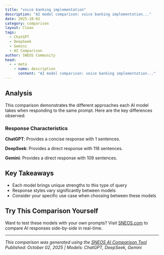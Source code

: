 ```yaml
---
title: "voice banking implementation"
description: "AI model comparison: voice banking implementation..."
date: 2025-10-02
category: comparison
layout: Clean
tags:
  - ChatGPT
  - DeepSeek
  - Gemini
  - AI Comparison
author: SNEOS Community
head:
  - - meta
    - name: description
      content: "AI model comparison: voice banking implementation..."
---
```


<ChatComparison
  title="voice banking implementation"
  prompt="voice banking implementation"
  :responses='{"ChatGPT": "Voice banking implementation refers to the integration of voice technology into banking services to enhance customer interaction, improve convenience, and streamline operations. This can involve using voice assistants or integrated voice response systems within banking applications or kiosks. Here’s a structured approach to implementing voice banking:\n\n### 1. Define Objectives and Requirements\n- **Identify Goals**: Determine what you want to achieve with voice banking (e.g., improved customer service, 24/7 availability, reducing call center load).\n- **Understand User Needs**: Conduct surveys or focus groups to understand what features customers would find useful (e.g., balance inquiries, transaction history, fund transfers).\n\n### 2. Choose the Right Voice Technology\n- **Voice Assistants**: Decide if you want to integrate existing voice assistants (like Alexa, Google Assistant) or develop a proprietary solution.\n- **Speech Recognition and Natural Language Processing (NLP)**: Select technology that accurately recognizes and processes natural language commands.\n\n### 3. Security and Compliance\n- **Authentication**: Implement robust security measures to authenticate users, such as voice biometrics or multi-factor authentication.\n- **Regulatory Compliance**: Ensure adherence to financial regulations (e.g., GDPR, PCI DSS) concerning data protection and privacy.\n\n### 4. Design User Experience\n- **User Interface (UI)**: Design an intuitive voice interface that allows users to easily navigate the system and access services.\n- **Conversational Design**: Script dialogues that are user-friendly and able to handle various customer intents and follow-up questions.\n\n### 5. Development and Integration\n- **Backend Integration**: Develop APIs to connect the voice banking system with existing banking systems (accounts, transactions, etc.).\n- **Prototype Development**: Create a prototype to test the concept and gather user feedback before full-scale implementation.\n\n### 6. Testing\n- **Usability Testing**: Conduct thorough testing with real users to identify any pain points or areas for improvement.\n- **Performance Testing**: Ensure the system can handle a high volume of requests with minimal latency.\n\n### 7. Deployment\n- **Pilot Launch**: Start with a pilot program to a small group of customers to monitor performance and gather early feedback.\n- **Full Launch**: After refining the system based on pilot feedback, roll out voice banking to all customers.\n\n### 8. Marketing and Customer Education\n- **Promote Features**: Use various channels (email, social media, in-branch ads) to inform customers about new voice banking features.\n- **User Guides**: Provide materials (video tutorials, FAQs) to help users understand how to use voice banking effectively.\n\n### 9. Monitor and Optimize\n- **User Feedback**: Continuously collect feedback from users to identify issues and areas for improvement.\n- **Analytics**: Track usage data to analyze customer interactions and improve the service based on actual user behavior.\n\n### 10. Future Enhancements\n- **Evolve Features**: Based on user feedback, iterate on the features offered, such as integrating more complex transactions or personalized services.\n- **Continuous Improvement**: Stay updated with advancements in voice technology and adjust the banking solution accordingly.\n\n### Conclusion\nImplementing voice banking can significantly enhance customer experience and operational efficiency. However, it requires careful planning, development, and ongoing evaluation to ensure success and security.", "DeepSeek": "Of course. Voice banking is a powerful and increasingly accessible technology. Here is a comprehensive guide to its implementation, covering the key stages, technical considerations, and best practices.\n\n### What is Voice Banking?\nVoice banking is the process of recording a large inventory of speech samples to create a personalized synthetic voice. This is primarily used by individuals who are at risk of losing their ability to speak due to progressive conditions like **ALS (Moto Neurone Disease), MS, Muscular Dystrophy, or throat cancer.** The goal is to preserve their unique vocal identity before speech deterioration.\n\n---\n\n### The Voice Banking Implementation Process: A Step-by-Step Guide\n\nImplementing voice banking is a multi-stage process involving the user, clinicians, and technology.\n\n#### Stage 1: Pre-Banking Assessment \u0026 Preparation\n\nThis is the most critical stage for success.\n\n1. **Identify the Candidate:**\n * The ideal candidate has clear, intelligible speech and the physical stamina to complete the recording sessions (which can take several hours).\n * A speech-language pathologist (SLP) should be involved in the assessment.\n\n2. **Counseling and Setting Expectations:**\n * **Crucially, explain what the synthetic voice will and won\u0027t be like.** It will sound like them, but it will be a \u0022digital clone,\u0022 not their natural, flowing speech. It may lack some emotional nuance.\n * Discuss the time commitment and effort required.\n * Explore the emotional impact. This can be an emotionally challenging process.\n\n3. **Technical and Environmental Setup:**\n * **Microphone:** Use a high-quality, consistent microphone (e.g., a good USB headset). The same microphone should be used for all sessions.\n * **Environment:** Find a very quiet room with minimal echo (e.g., a carpeted room with curtains). Background noise is the enemy of a clean voice model.\n * **Software:** Choose a voice banking platform (discussed in the Tech Stack section).\n\n#### Stage 2: The Recording Process\n\nThis is the core data collection phase.\n\n1. **Script Selection:** The user will be prompted to read a specific set of phrases. There are generally two types of scripts:\n * **Carrier Phrases:** A fixed sentence structure where only one word changes (e.g., \u0022The word is **apple**.\u0022 \u0022The word is **bank**.\u0022). This is efficient and ensures consistent pronunciation.\n * **Full Sentences:** A set of unique, phonetically rich sentences designed to capture all the sound combinations of a language.\n\n2. **Pacing and Stamina:**\n * Sessions should be short (e.g., 30-60 minutes) to avoid vocal fatigue, which degrades quality.\n * The process can be spread over days or weeks.\n * Encourage hydration and vocal rest between sessions.\n\n3. **Quality Control:**\n * The software often provides immediate feedback on recording quality (e.g., too quiet, too much background noise, mispronunciation).\n * It\u0027s essential to re-record any prompts that are unclear.\n\n#### Stage 3: Voice Model Creation \u0026 Synthesis\n\nOnce all the recordings are submitted, the process moves to the cloud/server.\n\n1. **Upload:** The audio files are uploaded to the service provider\u0027s secure servers.\n2. **Processing:** Powerful AI and machine learning models (typically Deep Neural Networks or DNNs) analyze the recordings.\n * The system breaks down the speech into tiny phonetic units.\n * It learns the unique characteristics of the user\u0027s voice: pitch, timbre, pronunciation, and prosody.\n3. **Synthesis:** The system builds a voice model that can generate speech for any text input by combining these learned phonetic units.\n\n#### Stage 4: Deployment and Use\n\nThe finished voice is delivered to the user.\n\n1. **Integration:** The personalized voice is installed on the user\u0027s **Augmentative and Alternative Communication (AAC)** device or software (e.g., Tobii Dynavox, PRC, Predictable, TouchChat).\n2. **Training:** The user and their support network are trained on how to use the AAC device with their new voice effectively.\n\n---\n\n### Technical Stack \u0026 Key Considerations\n\n| Component | Description | Examples \u0026 Options |\n| :--- | :--- | :--- |\n| **Recording Client** | The software/app used on the user\u0027s device to record the prompts. | Web-based apps, Desktop applications (Windows/macOS), Dedicated tablets. |\n| **Cloud Infrastructure** | The backend servers that process the audio, train the AI model, and host the synthesized voice. | AWS, Google Cloud, Microsoft Azure. Most providers use their own proprietary models on top of this infrastructure. |\n| **Speech Synthesis Engine** | The core AI model that converts text to speech using the user\u0027s voice model. | **DNN-based TTS:** The current industry standard for high quality. Older methods like Unit Selection and HMM are being phased out. |\n| **AAC Device/Software** | The platform where the synthesized voice is ultimately used. | Tobii Dynavox I-Series, PRC Accent, iPad apps like Proloquo4Text, Predictable, Grid. |\n\n---\n\n### Implementation Models \u0026 Providers\n\nThere are different approaches to voice banking, ranging from fully DIY to professional services.\n\n| Model | Description | Pros | Cons | Examples |\n| :--- | :--- | :--- | :--- | :--- |\n| **DIY / Direct-to-Consumer** | User records their voice independently using an online platform. | Low cost, fast, private. | Requires user motivation and technical skill; no professional guidance. | **ReadSpeaker,** **Acapela my-own-voice,** **Cerence MyCar** (for automotive use). |\n| **Clinician-Facilitated** | An SLP guides the user through the process, providing equipment and support. | Professional support, higher quality results, emotional support. | Higher cost, requires access to an SLP. | Often uses the same platforms as DIY, but with an SLP managing the process. |\n| **Advanced / High-Fidelity** | Records thousands of sentences for a much more expressive and natural voice. | Highest possible quality, more natural intonation. | Very time-consuming (10\u002B hours), more expensive. | **Model Talker,** **VocaliD.** |\n| **Message Banking** | A simpler, complementary approach. User records specific, meaningful phrases and stories in their natural voice. | Preserves exact prosody and emotion for key phrases. Easy to do. | Limited to pre-recorded phrases; not for novel speech. | **Message Banking** (free resource), built-in recorder on many AAC devices. |\n\n**Important Note:** **The ALS Association** and **Team Gleason** are pivotal organizations that often provide funding and resources for voice banking.\n\n---\n\n### Best Practices for a Successful Implementation\n\n1. **Start Early, Start Now:** The single most important factor. Voice quality degrades with the progression of the underlying condition.\n2. **Prioritize Audio Quality:** A quiet environment and a good microphone are non-negotiable. Garbage in, garbage out.\n3. **Manage Expectations:** Be honest about the robotic quality of the first-generation synthetic voices, though DNN voices are a massive improvement.\n4. **Combine with Message Banking:** Always encourage message banking for key phrases like \u0022I love you,\u0022 inside jokes, or frequently used commands. This preserves the true soul of the voice.\n5. **Consider the Data:** Understand the provider\u0027s data privacy and retention policies. Where is the voice stored? Who owns it?\n6. **Plan for the Future:** Ensure the synthesized voice file is in a format compatible with the AAC devices the user is likely to use in the future.\n\n### The Future: Voice Cloning\n\nThe next evolution is **Voice Cloning**, which requires significantly less data (sometimes just a few minutes of audio) to create a synthetic voice. While incredibly promising for accessibility, it raises ethical questions about consent and misuse. Companies like **ElevenLabs** are at the forefront of this technology.\n\nIn summary, implementing voice banking is a race against time that requires careful planning, the right technology, and strong emotional support. When done correctly, it provides an invaluable tool for preserving a core part of an individual\u0027s identity.", "Gemini": "Voice banking implementation involves several steps, considerations, and techniques, depending on the target user, application, and resources available. Here\u0027s a breakdown of the key aspects:\n\n**1. Understanding Voice Banking**\n\n* **Definition:** Voice banking is the process of recording and storing an individual\u0027s voice for future use, typically to create a personalized synthetic voice that can be used when they lose the ability to speak due to illness, surgery, or other conditions.\n* **Purpose:**\n * Preserving a person\u0027s identity and unique vocal characteristics.\n * Enabling communication through assistive technology devices (ATDs) or AAC (Augmentative and Alternative Communication) systems.\n * Providing a more personalized and natural-sounding voice for users who rely on speech synthesis.\n* **Target Users:**\n * Individuals diagnosed with ALS (Amyotrophic Lateral Sclerosis, also known as Lou Gehrig\u0027s Disease)\n * People with head and neck cancer.\n * Those with vocal cord paralysis.\n * Individuals with neurological conditions affecting speech.\n * Transgender individuals seeking a voice that aligns with their gender identity (gender-affirming voice).\n\n**2. Planning and Preparation**\n\n* **Early Intervention:** The ideal time to start voice banking is *before* significant speech deterioration occurs. This ensures the highest quality recordings.\n* **Voice Assessment:** A speech-language pathologist (SLP) is essential. They can assess the individual\u0027s voice, determine the best voice banking method, and provide guidance throughout the process.\n* **Goal Setting:** What is the intended use of the synthetic voice? For simple communication? For emotional expression? For reading aloud? The goals influence the recording process.\n* **Resource Assessment:**\n * **Technology:** Computer/laptop, microphone (high-quality is recommended), recording software, text-to-speech (TTS) synthesis platform.\n * **Time Commitment:** Voice banking requires significant time and effort for recording and processing the data.\n * **Financial Resources:** Some voice banking services are free, while others require a subscription or purchase.\n * **Technical Support:** Having access to technical assistance can be crucial.\n* **Informed Consent and Privacy:** Ensure the individual understands the process, how their voice data will be used, and what privacy protections are in place. Data security is paramount.\n\n**3. Recording the Voice Data**\n\n* **Method Selection:**\n * **Phrase-Based Recording:**\n * *How it works:* Recording a large number of pre-defined phrases and sentences.\n * *Advantages:* Relatively simple to implement. Can capture a wide range of speech sounds and contexts. Good for creating a \u0022reusable\u0022 voice for specific situations.\n * *Disadvantages:* Requires significant time and effort to record a large enough corpus. The resulting synthetic voice may sound less natural than other methods.\n * *Examples of phrase lists:* Madeline McClure, ModelTalker, Scottish Voice.\n * **Sentence-Based Recording:** Similar to phrase-based, but with a focus on full sentences, often incorporating emotional content.\n * **Paragraph-Based Recording:** Recording longer passages of text. This allows for more natural prosody and intonation. Often used in conjunction with machine learning techniques.\n * **\u0022Rainbow Passage\u0022 or Similar Phonetically Balanced Text:** Recording a passage designed to contain all or most of the phonemes (speech sounds) of a language.\n * **Custom Script:** Tailoring the recording script to the individual\u0027s interests, experiences, and communication needs. This is highly personalized and can improve the naturalness of the resulting voice.\n * **Lifestyle Recording/Ambient Voice Capture:** A newer approach involves recording the person in natural speaking environments (conversations, phone calls). This is more complex but can result in a very authentic-sounding synthetic voice.\n* **Recording Environment:**\n * Quiet and soundproof environment.\n * Use a high-quality microphone placed close to the mouth.\n * Minimize background noise (fans, air conditioning, etc.).\n* **Recording Technique:**\n * Speak clearly and at a consistent volume.\n * Maintain a natural speaking pace.\n * Enunciate words carefully.\n * Take breaks to avoid vocal fatigue.\n * Follow the instructions provided by the voice banking service or SLP.\n* **Number of Recordings:** The number of phrases, sentences, or paragraphs required varies depending on the complexity of the voice banking system. More data generally leads to a better-quality synthetic voice. Hundreds, even thousands, are common.\n\n**4. Processing and Synthesizing the Voice**\n\n* **Voice Banking Platforms and Software:**\n * **ModelTalker:** A well-established voice banking service that uses phrase-based recording.\n * **CereProc:** A company specializing in custom text-to-speech voices.\n * **Lyrebird (Acquired by Descript):** Focused on voice cloning and synthetic speech. (Review their current policies carefully).\n * **VocaliD:** Focuses on creating synthetic voices based on a small amount of recorded speech, augmented by \u0022donor\u0022 voices.\n * **ReadSpeaker:** Offer a variety of TTS solutions, including custom voice creation.\n * **Google Cloud Text-to-Speech:** Allows custom voice creation using neural network-based synthesis.\n * **Amazon Polly:** Similar to Google Cloud TTS, offering custom voice options.\n * **Microsoft Azure Text to Speech:** Provides customizable neural voices.\n * **Project Relate (Google):** (Android app) Designed for individuals with speech impairments. Can transcribe speech and provide accessibility features.\n * **Open-Source Options:** Some open-source TTS engines and voice building tools exist (e.g., Festvox, MaryTTS, Espeak), but they typically require significant technical expertise to use for voice banking.\n* **Voice Analysis and Feature Extraction:** The voice banking software analyzes the recorded speech to extract key features, such as:\n * Phonemes (speech sounds)\n * Prosody (intonation, rhythm, stress)\n * Timbre (voice quality)\n* **Voice Synthesis:** The software uses these features to create a synthetic voice that mimics the individual\u0027s original voice. This often involves machine learning techniques to generate new speech from the recorded data. Neural network-based TTS is becoming increasingly common and can produce highly realistic results.\n* **Voice Customization:** Some voice banking systems allow for customization of the synthetic voice, such as adjusting the pitch, speed, and emotional expression.\n\n**5. Integration and Usage**\n\n* **AAC Devices and Software:** The synthetic voice is integrated into an AAC device (e.g., a speech-generating device, tablet, or computer) or AAC software.\n* **Text-to-Speech (TTS) Engine:** The AAC device or software uses a TTS engine to convert text into speech using the individual\u0027s synthetic voice.\n* **Personalized Communication:** The individual can then use the AAC device to communicate with others using their own voice.\n* **Practice and Training:** It\u0027s important for the individual to practice using the AAC device and the synthetic voice to become comfortable and proficient with the system.\n* **Ongoing Support:** Continued support from an SLP or technical expert may be needed to address any issues or make adjustments to the system.\n\n**6. Considerations and Challenges**\n\n* **Speech Deterioration:** If the individual\u0027s speech deteriorates significantly *during* the voice banking process, it may be necessary to adjust the recording technique or use alternative methods. The resulting voice may reflect the deterioration.\n* **Voice Quality:** The quality of the synthetic voice depends on the quality of the recordings, the amount of data collected, and the sophistication of the voice banking system. Not all synthetic voices sound perfectly natural.\n* **Emotional Expression:** Capturing and synthesizing emotional expression can be challenging. Some voice banking systems offer features for adding emotional tones to the synthetic voice.\n* **Data Security and Privacy:** Protecting the security and privacy of voice data is crucial. Ensure that the voice banking service has strong security measures in place. Understand how the data is stored, used, and who has access to it.\n* **Cost:** Voice banking services can be expensive. Explore options for financial assistance or free services.\n* **Accessibility:** Ensure that the voice banking system is accessible to individuals with different abilities.\n* **Ethical Considerations:** Be aware of the ethical implications of using synthetic voices, such as potential for misuse or impersonation.\n\n**7. Key Technologies and Concepts**\n\n* **Text-to-Speech (TTS):** The core technology that converts written text into spoken words.\n* **Speech Synthesis:** The process of creating artificial speech.\n* **Acoustic Modeling:** Creating a statistical model of the voice based on the recorded data.\n* **Hidden Markov Models (HMMs):** A statistical model commonly used in speech recognition and synthesis.\n* **Neural Networks:** A type of machine learning model that can be used to create highly realistic synthetic voices (especially Deep Learning approaches).\n* **Deep Learning:** A subset of machine learning that uses artificial neural networks with multiple layers to analyze data and make predictions. Deep learning is revolutionizing TTS.\n* **WaveNet, Tacotron 2, FastSpeech:** Examples of neural network architectures used in TTS.\n* **Voice Cloning:** A related technology that aims to create a synthetic voice from a very small amount of recorded speech.\n* **Augmentative and Alternative Communication (AAC):** Methods and devices used to support or replace spoken communication for individuals with communication impairments.\n\n**In summary, implementing voice banking is a multifaceted process that requires careful planning, collaboration with professionals, and consideration of the individual\u0027s specific needs and circumstances. While the technology has advanced significantly, it\u0027s crucial to have realistic expectations and to prioritize the individual\u0027s well-being and privacy throughout the process.**\n"}' 
  published-date="12:51"
/>

## Analysis

This comparison demonstrates the different approaches each AI model takes when responding to the same prompt. Here are the key differences observed:

### Response Characteristics

**ChatGPT**: Provides a concise response with 1 sentences. 

**DeepSeek**: Provides a direct response with 118 sentences. 

**Gemini**: Provides a direct response with 109 sentences. 

## Key Takeaways

- Each model brings unique strengths to this type of query
- Response styles vary significantly between models
- Consider your specific use case when choosing between these models

## Try This Comparison Yourself

Want to test these models with your own prompts? Visit [SNEOS.com](https://sneos.com) to compare AI responses side-by-side in real-time.

---

*This comparison was generated using the [SNEOS AI Comparison Tool](https://sneos.com)*
*Published: October 02, 2025 | Models: ChatGPT, DeepSeek, Gemini*
